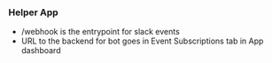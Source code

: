 ### Helper App

- /webhook is the entrypoint for slack events
- URL to the backend for bot goes in Event Subscriptions tab in App dashboard